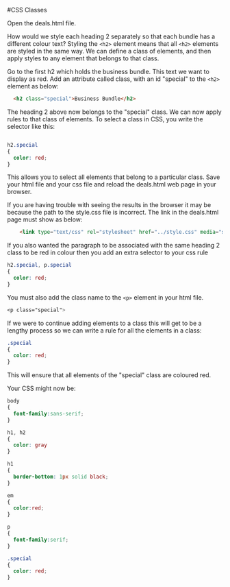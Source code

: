 #CSS Classes

Open the deals.html file.

How would we style each heading 2 separately so that each bundle has a different colour text? Styling the `<h2>` element means that all `<h2>` elements are styled in the same way. We can define a class of elements, and then apply styles to any element that belongs to that class.

Go to the first h2 which holds the business bundle. This text we want to display as red. Add an attribute called class, with an id "special" to the `<h2>` element as below:

~~~html
  <h2 class="special">Business Bundle</h2>
~~~

The heading 2 above now belongs to the "special" class. We can now apply rules to that class of elements. To select a class in CSS, you write the selector like this:

~~~css

h2.special
{
  color: red;
}
~~~

This allows you to select all elements that belong to a particular class. Save your html file and your css file and reload the deals.html web page in your browser.

If you are having trouble with seeing the results in the browser it may be because the path to the style.css file is incorrect.
The link in the deals.html page must show as below:

~~~html
    <link type="text/css" rel="stylesheet" href="../style.css" media="screen" />
~~~

If you also wanted the paragraph to be associated with the same heading 2 class to be red in colour then you add an extra selector to your css rule

~~~css
h2.special, p.special
{
  color: red;
}
~~~

You must also add the class name to the `<p>` element in your html file.

~~~css
<p class="special">
~~~

If we were to continue adding elements to a class this will get to be a lengthy process so we can write a rule for all the elements in a class:

~~~css
.special
{
  color: red;
}
~~~

This will ensure that all elements of the "special" class are coloured red.

Your CSS might now be:

~~~CSS
body
{
  font-family:sans-serif;
}

h1, h2
{
  color: gray
}

h1
{
  border-bottom: 1px solid black;
}

em
{
  color:red;
}

p
{
  font-family:serif;
}

.special
{
  color: red;
}
~~~

